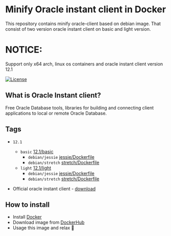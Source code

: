 Minify Oracle instant client in Docker
======

This repository contains minify oracle-client based on debian image.
That consist of two version oracle instant client on basic and light version.


# NOTICE:

Support only x64 arch, linux os containers and oracle instant client version 12.1

[![License](https://img.shields.io/badge/license-MIT-brightgreen.svg?style=flat-square)](LICENSE)

## What is Oracle Instant client?

Free Oracle Database tools, libraries for building and connecting client applications to local or remote Oracle Database.

## Tags

* `12.1`
    * `basic` [12.1/basic](https://github.com/mrfoe7/minify-oracle-client/tree/master/12.1/basic)
        * `debian/jessie` [jessie/Dockerfile](https://github.com/mrfoe7/minify-oracle-client/blob/master/12.1/basic/jessie/Dockerfile)
        * `debian/stretch` [stretch/Dockerfile](https://github.com/mrfoe7/minify-oracle-client/blob/master/12.1/basic/stretch/Dockerfile)
    * `light` [12.1/light](https://github.com/mrfoe7/minify-oracle-client/tree/master/12.1/light)
        * `debian/jessie` [jessie/Dockerfile](https://github.com/mrfoe7/minify-oracle-client/blob/master/12.1/light/jessie/Dockerfile)
        * `debian/stretch` [stretch/Dockerfile](https://github.com/mrfoe7/minify-oracle-client/blob/master/12.1/light/stretch/Dockerfile)

* Official oracle instant client - [download](https://www.oracle.com/technetwork/topics/linuxx86-64soft-092277.html)

## How to install 

* Install [Docker](https://www.docker.com/get-started)
* Download image from [DockerHub](https://hub.docker.com/r/mrfoe7/minify-oracle-client)
* Usage this image and relax :lollipop: